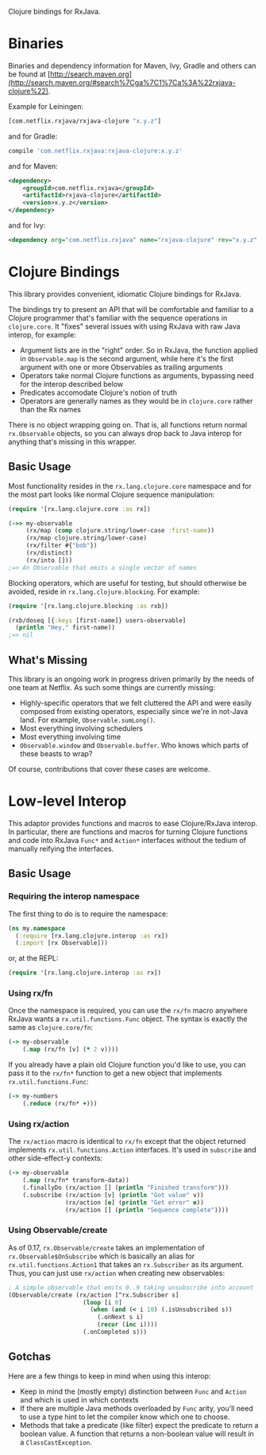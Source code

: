 Clojure bindings for RxJava.

# Binaries

Binaries and dependency information for Maven, Ivy, Gradle and others can be found at [http://search.maven.org](http://search.maven.org/#search%7Cga%7C1%7Ca%3A%22rxjava-clojure%22).

Example for Leiningen:

```clojure
[com.netflix.rxjava/rxjava-clojure "x.y.z"]
```

and for Gradle:

```groovy
compile 'com.netflix.rxjava:rxjava-clojure:x.y.z'
```

and for Maven:

```xml
<dependency>
    <groupId>com.netflix.rxjava</groupId>
    <artifactId>rxjava-clojure</artifactId>
    <version>x.y.z</version>
</dependency>
```

and for Ivy:

```xml
<dependency org="com.netflix.rxjava" name="rxjava-clojure" rev="x.y.z" />
```

# Clojure Bindings
This library provides convenient, idiomatic Clojure bindings for RxJava.

The bindings try to present an API that will be comfortable and familiar to a Clojure programmer that's familiar with the sequence operations in `clojure.core`. It "fixes" several issues with using RxJava with raw Java interop, for example:

* Argument lists are in the "right" order. So in RxJava, the function applied in `Observable.map` is the second argument, while here it's the first argument with one or more Observables as trailing arguments
* Operators take normal Clojure functions as arguments, bypassing need for the interop described below
* Predicates accomodate Clojure's notion of truth
* Operators are generally names as they would be in `clojure.core` rather than the Rx names

There is no object wrapping going on. That is, all functions return normal `rx.Observable` objects, so you can always drop back to Java interop for anything that's missing in this wrapper.

## Basic Usage
Most functionality resides in the `rx.lang.clojure.core` namespace and for the most part looks like normal Clojure sequence manipulation:

```clojure
(require '[rx.lang.clojure.core :as rx])

(->> my-observable
     (rx/map (comp clojure.string/lower-case :first-name))
     (rx/map clojure.string/lower-case)
     (rx/filter #{"bob"})
     (rx/distinct)
     (rx/into []))
;=> An Observable that emits a single vector of names
```

Blocking operators, which are useful for testing, but should otherwise be avoided, reside in `rx.lang.clojure.blocking`. For example:

```clojure
(require '[rx.lang.clojure.blocking :as rxb])

(rxb/doseq [{:keys [first-name]} users-observable]
  (println "Hey," first-name))
;=> nil
```

## What's Missing
This library is an ongoing work in progress driven primarily by the needs of one team at Netflix. As such some things are currently missing:

* Highly-specific operators that we felt cluttered the API and were easily composed from existing operators, especially since we're in not-Java land. For example, `Observable.sumLong()`.
* Most everything involving schedulers
* Most everything involving time
* `Observable.window` and `Observable.buffer`. Who knows which parts of these beasts to wrap?

Of course, contributions that cover these cases are welcome.

# Low-level Interop
This adaptor provides functions and macros to ease Clojure/RxJava interop. In particular, there are functions and macros for turning Clojure functions and code into RxJava `Func*` and `Action*` interfaces without the tedium of manually reifying the interfaces.

## Basic Usage

### Requiring the interop namespace
The first thing to do is to require the namespace:

```clojure
(ns my.namespace
  (:require [rx.lang.clojure.interop :as rx])
  (:import [rx Observable]))
```

or, at the REPL:

```clojure
(require '[rx.lang.clojure.interop :as rx])
```

### Using rx/fn
Once the namespace is required, you can use the `rx/fn` macro anywhere RxJava wants a `rx.util.functions.Func` object. The syntax is exactly the same as `clojure.core/fn`:

```clojure
(-> my-observable
    (.map (rx/fn [v] (* 2 v))))
```

If you already have a plain old Clojure function you'd like to use, you can pass it to the `rx/fn*` function to get a new object that implements `rx.util.functions.Func`:

```clojure
(-> my-numbers
    (.reduce (rx/fn* +)))
```

### Using rx/action
The `rx/action` macro is identical to `rx/fn` except that the object returned implements `rx.util.functions.Action` interfaces. It's used in `subscribe` and other side-effect-y contexts:

```clojure
(-> my-observable
    (.map (rx/fn* transform-data))
    (.finallyDo (rx/action [] (println "Finished transform")))
    (.subscribe (rx/action [v] (println "Got value" v))
                (rx/action [e] (println "Get error" e))
                (rx/action [] (println "Sequence complete"))))
```

### Using Observable/create
As of 0.17, `rx.Observable/create` takes an implementation of `rx.Observable$OnSubscribe` which is basically an alias for `rx.util.functions.Action1` that takes an `rx.Subscriber` as its argument. Thus, you can just use `rx/action` when creating new observables:

```clojure
; A simple observable that emits 0..9 taking unsubscribe into account
(Observable/create (rx/action [^rx.Subscriber s]
                     (loop [i 0]
                       (when (and (< i 10) (.isUnsubscribed s))
                         (.onNext s i)
                         (recur (inc i))))
                     (.onCompleted s)))
```

## Gotchas
Here are a few things to keep in mind when using this interop:

* Keep in mind the (mostly empty) distinction between `Func` and `Action` and which is used in which contexts
* If there are multiple Java methods overloaded by `Func` arity, you'll need to use a type hint to let the compiler know which one to choose.
* Methods that take a predicate (like filter) expect the predicate to return a boolean value. A function that returns a non-boolean value will result in a `ClassCastException`.

